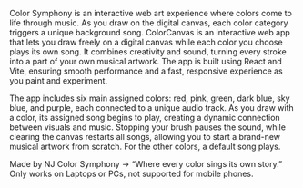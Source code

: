 Color Symphony is an interactive web art experience where colors come to life through music. As you draw on the digital canvas, each color category triggers a unique background song. ColorCanvas is an interactive web app that lets you draw freely on a digital canvas while each color you choose plays its own song. It combines creativity and sound, turning every stroke into a part of your own musical artwork. The app is built using React and Vite, ensuring smooth performance and a fast, responsive experience as you paint and experiment.

The app includes six main assigned colors: red, pink, green, dark blue, sky blue, and purple, each connected to a unique audio track. As you draw with a color, its assigned song begins to play, creating a dynamic connection between visuals and music. Stopping your brush pauses the sound, while clearing the canvas restarts all songs, allowing you to start a brand-new musical artwork from scratch. For the other colors, a default song plays.

Made by NJ Color Symphony -> “Where every color sings its own story.” Only works on Laptops or PCs, not supported for mobile phones.